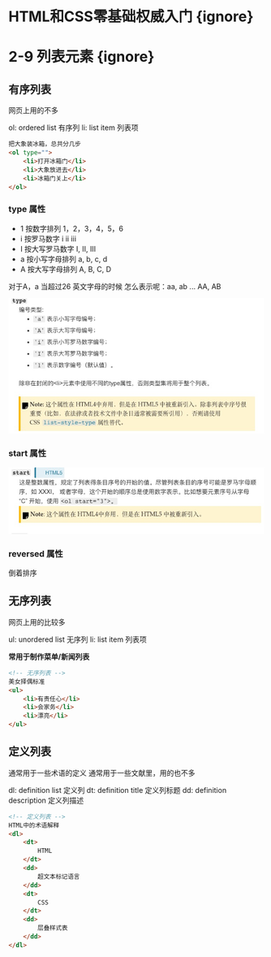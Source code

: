 # HTML和CSS零基础权威入门 {ignore} 
# 2-9 列表元素 {ignore}

## 有序列表

网页上用的不多

ol: ordered list 有序列
li: list item 列表项

```html
把大象装冰箱，总共分几步
<ol type="">
    <li>打开冰箱门</li>
    <li>大象放进去</li>
    <li>冰箱门关上</li>
</ol>
```

### type 属性

- 1 按数字排列 1，2，3，4，5，6
- i 按罗马数字 i ii iii 
- I 按大写罗马数字 I, II, III
- a 按小写字母排列 a, b, c, d 
- A 按大写字母排列 A, B, C, D

对于A，a 当超过26 英文字母的时候 怎么表示呢：aa, ab ...  AA, AB 

![](assets/2019-08-18-17-26-08.png)

### start 属性

![](assets/2019-08-18-17-26-59.png)

### reversed 属性

倒着排序

## 无序列表

网页上用的比较多

ul: unordered list 无序列
li: list item 列表项

**常用于制作菜单/新闻列表**

```html
<!-- 无序列表 -->
美女择偶标准
<ul>
    <li>有责任心</li>
    <li>会家务</li>
    <li>漂亮</li>
</ul>
```

## 定义列表

通常用于一些术语的定义
通常用于一些文献里，用的也不多

dl: definition list 定义列
dt: definition title 定义列标题
dd: definition description 定义列描述

```html
<!-- 定义列表 -->
HTML中的术语解释
<dl>
    <dt>
        HTML
    </dt>
    <dd>
        超文本标记语言
    </dd>
    <dt>
        CSS
    </dt>
    <dd>
        层叠样式表
    </dd>
</dl>
```

